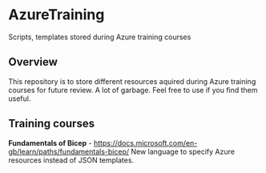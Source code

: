 # AzureTraining
Scripts, templates stored during Azure training courses

## Overview
This repository is to store different resources aquired during Azure training courses for future review. A lot of garbage. Feel free to use if you find them useful.

## Training courses
**Fundamentals of Bicep** - https://docs.microsoft.com/en-gb/learn/paths/fundamentals-bicep/
New language to specify Azure resources instead of JSON templates.